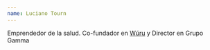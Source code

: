 ```yaml
---
name: Luciano Tourn
---
```


Emprendedor de la salud. Co-fundador en [Wúru](https://www.wuru.ai/) y Director en Grupo Gamma